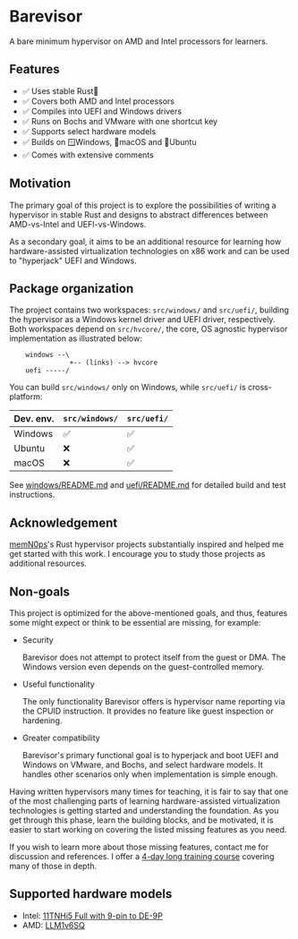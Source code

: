 # Barevisor

A bare minimum hypervisor on AMD and Intel processors for learners.


## Features

- ✅ Uses stable Rust🦀
- ✅ Covers both AMD and Intel processors
- ✅ Compiles into UEFI and Windows drivers
- ✅ Runs on Bochs and VMware with one shortcut key
- ✅ Supports select hardware models
- ✅ Builds on 🪟Windows, 🍎macOS and 🐧Ubuntu
- ✅ Comes with extensive comments


## Motivation

The primary goal of this project is to explore the possibilities of writing a hypervisor in stable Rust and designs to abstract differences between AMD-vs-Intel and UEFI-vs-Windows.

As a secondary goal, it aims to be an additional resource for learning how hardware-assisted virtualization technologies on x86 work and can be used to "hyperjack" UEFI and Windows.


## Package organization

The project contains two workspaces: `src/windows/` and `src/uefi/`, building the hypervisor as a Windows kernel driver and UEFI driver, respectively. Both workspaces depend on `src/hvcore/`, the core, OS agnostic hypervisor implementation as illustrated below:

```
    windows --\
               +-- (links) --> hvcore
    uefi -----/
```

You can build `src/windows/` only on Windows, while `src/uefi/` is cross-platform:

| Dev. env. | `src/windows/` | `src/uefi/` |
|-----------|----------------|-------------|
| Windows   | ✅            | ✅          |
| Ubuntu    | ❌            | ✅          |
| macOS     | ❌            | ✅          |

See [windows/README.md](src/windows/README.md) and [uefi/README.md](src/uefi/README.md)
for detailed build and test instructions.


## Acknowledgement

[memN0ps](https://github.com/memN0ps)'s Rust hypervisor projects substantially inspired and helped me get started with this work. I encourage you to study those projects as additional resources.


## Non-goals

This project is optimized for the above-mentioned goals, and thus, features some might expect or think to be essential are missing, for example:

- Security

    Barevisor does not attempt to protect itself from the guest or DMA. The Windows version even depends on the guest-controlled memory.

- Useful functionality

    The only functionality Barevisor offers is hypervisor name reporting via the CPUID instruction. It provides no feature like guest inspection or hardening.

- Greater compatibility

    Barevisor's primary functional goal is to hyperjack and boot UEFI and Windows on VMware, and Bochs, and select hardware models. It handles other scenarios only when implementation is simple enough.

Having written hypervisors many times for teaching, it is fair to say that one of the most challenging parts of learning hardware-assisted virtualization technologies is getting started and understanding the foundation. As you get through this phase, learn the building blocks, and be motivated, it is easier to start working on covering the listed missing features as you need.

If you wish to learn more about those missing features, contact me for discussion and references. I offer a [4-day long training course](https://tandasat.github.io/) covering many of those in depth.


## Supported hardware models

- Intel: [11TNHi5 Full with 9-pin to DE-9P](https://simplynuc.com/product/nuc11tnhi5-full/)
- AMD: [LLM1v6SQ](https://simplynuc.com/product/llm1v6sq/)
